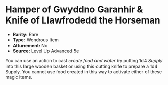 # Hamper of Gwyddno Garanhir & Knife of Llawfrodedd the Horseman

- **Rarity:** Rare
- **Type:** Wondrous Item
- **Attunement:** No
- **Source:** Level Up Advanced 5e

You can use an action to cast _create food and water_  by putting 1d4 _Supply_ into this large wooden basket or using this cutting knife to prepare a 1d4 Supply. You cannot use food created in this way to activate either of these magic items.

